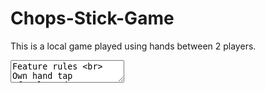 # Chops-Stick-Game
This is a local game played using hands between 2 players.<br>

<textarea>
Feature	rules <br>
Own hand tap	    If selected ➔ move 1 finger to the other hand. <br>
Switch hands	    Tap non-selected hand to select it.<br>
Split freely	    Tap own hands unlimited times before attacking.<br>
Attack	          Tap opponent's hand when ready.
</textarea>

